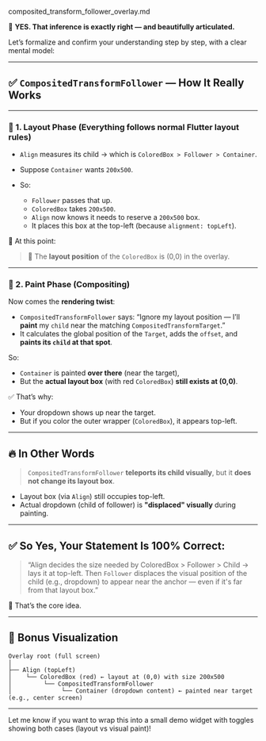 composited_transform_follower_overlay.md

🎯 **YES. That inference is exactly right — and beautifully articulated.**

Let’s formalize and confirm your understanding step by step, with a clear mental model:

---

## ✅ `CompositedTransformFollower` — How It Really Works

---

### 🔶 1. **Layout Phase** (Everything follows normal Flutter layout rules)

* `Align` measures its child → which is `ColoredBox > Follower > Container`.
* Suppose `Container` wants `200x500`.
* So:

  * `Follower` passes that up.
  * `ColoredBox` takes `200x500`.
  * `Align` now knows it needs to reserve a `200x500` box.
  * It places this box at the top-left (because `alignment: topLeft`).

🚨 At this point:

> 🔴 The **layout position** of the `ColoredBox` is (0,0) in the overlay.

---

### 🔶 2. **Paint Phase (Compositing)**

Now comes the **rendering twist**:

* `CompositedTransformFollower` says:
  “Ignore my layout position — I’ll **paint** my `child` near the matching `CompositedTransformTarget`.”
* It calculates the global position of the `Target`, adds the `offset`, and **paints its `child` at that spot**.

So:

* `Container` is painted **over there** (near the target),
* But the **actual layout box** (with red `ColoredBox`) **still exists at (0,0)**.

✅ That’s why:

* Your dropdown shows up near the target.
* But if you color the outer wrapper (`ColoredBox`), it appears top-left.

---

## 🔥 In Other Words

> `CompositedTransformFollower` **teleports its child visually**,
> but it **does not change its layout box**.

* Layout box (via `Align`) still occupies top-left.
* Actual dropdown (child of follower) is **"displaced" visually** during painting.

---

## ✅ So Yes, Your Statement Is 100% Correct:

> “Align decides the size needed by ColoredBox > Follower > Child → lays it at top-left.
> Then `Follower` displaces the visual position of the child (e.g., dropdown) to appear near the anchor — even if it's far from that layout box.”

🔁 That’s the core idea.

---

## 📌 Bonus Visualization

```
Overlay root (full screen)
│
├── Align (topLeft)
│    └── ColoredBox (red) ← layout at (0,0) with size 200x500
│         └── CompositedTransformFollower
│              └── Container (dropdown content) ← painted near target (e.g., center screen)
```

---

Let me know if you want to wrap this into a small demo widget with toggles showing both cases (layout vs visual paint)!
